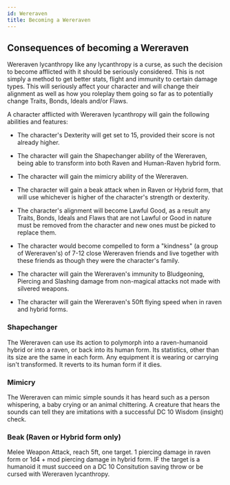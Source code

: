 ```yaml
---
id: Wereraven
title: Becoming a Wereraven
---
```


## Consequences of becoming a Wereraven
Wereraven lycanthropy like any lycanthropy is a curse, as such the decision to become afflicted with it should be seriously considered. This is not simply a method to get better stats, flight and immunity to certain damage types. This will seriously affect your character and will change their alignment as well as how you roleplay them going so far as to potentially change Traits, Bonds, Ideals and/or Flaws.

A character afflicted with Wereraven lycanthropy will gain the following abilities and features:

- The character's Dexterity will get set to 15, provided their score is not already higher.

- The character will gain the Shapechanger ability of the Wereraven, being able to transform into both Raven and Human-Raven hybrid form.

- The character will gain the mimicry ability of the Wereraven.

- The character will gain a beak attack when in Raven or Hybrid form, that will use whichever is higher of the character's strength or dexterity.

- The character's alignment will become Lawful Good, as a result any Traits, Bonds, Ideals and Flaws that are not Lawful or Good in nature must be removed from the character and new ones must be picked to replace them.

- The character would become compelled to form a "kindness" (a group of Wereraven's) of 7-12 close Wereraven friends and live together with these friends as though they were the character's family.

- The character will gain the Wereraven's immunity to Bludgeoning, Piercing and Slashing damage from non-magical attacks not made with silvered weapons.

- The character will gain the Wereraven's 50ft flying speed when in raven and hybrid forms.

### Shapechanger
The Wereraven can use its action to polymorph into a raven-humanoid hybrid or into a raven, or back into its human form. Its statistics, other than its size are the same in each form. Any equipment it is wearing or carrying isn't transformed. It reverts to its human form if it dies.

### Mimicry
The Wereraven can mimic simple sounds it has heard such as a person whispering, a baby crying or an animal chittering. A creature that hears the sounds can tell they are imitations with a successful DC 10 Wisdom (insight) check.

### Beak (Raven or Hybrid form only)
Melee Weapon Attack, reach 5ft, one target. 1 piercing damage in raven form or 1d4 + mod piercing damage in hybrid form. IF the target is a humanoid it must succeed on a DC 10 Consitution saving throw or be cursed with Wereraven lycanthropy.